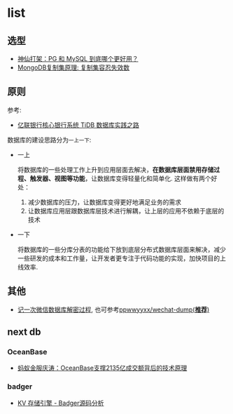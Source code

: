 # list
## 选型
- [神仙打架：PG 和 MySQL 到底哪个更好用？](https://www.tuicool.com/articles/AFJ3YnR)
- [MongoDB复制集原理: 复制集容忍失效数](https://developer.aliyun.com/article/64)

## 原则
参考:
- [亿联银行核心银行系统 TiDB 数据库实践之路](https://www.chainnews.com/articles/164828284690.htm)

数据库的建设思路分为`一上一下`:
- 一上

	将数据库的一些处理工作上升到应用层面去解决，**在数据库层面禁用存储过程、触发器、视图等功能**，让数据库变得轻量化和简单化. 这样做有两个好处：
	1. 减少数据库的压力，让数据库变得更好地满足业务的需求
	1. 让数据库应用层跟数据库层技术进行解耦，让上层的应用不依赖于底层的技术

- 一下

	将数据库的一些分库分表的功能给下放到底层分布式数据库层面来解决，减少一些研发的成本和工作量，让开发者更专注于代码功能的实现，加快项目的上线效率.

## 其他
- [记一次微信数据库解密过程](https://www.freebuf.com/articles/endpoint/195107.html), 也可参考[ppwwyyxx/wechat-dump(**推荐**)](https://github.com/ppwwyyxx/wechat-dump)

## next db
### OceanBase
- [蚂蚁金服庆涛：OceanBase支撑2135亿成交额背后的技术原理](https://blog.51cto.com/u_14164343/2344929)

### badger
- [KV 存储引擎 - Badger源码分析](https://www.modb.pro/db/124963)